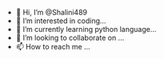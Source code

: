 - 👋 Hi, I’m @Shalini489
- 👀 I’m interested in coding...
- 🌱 I’m currently learning python language...
- 💞️ I’m looking to collaborate on ...
- 📫 How to reach me ...

<!---
Shalini489/Shalini489 is a ✨ special ✨ repository because its `README.md` (this file) appears on your GitHub profile.
You can click the Preview link to take a look at your changes.
--->

